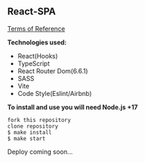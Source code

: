 ## React-SPA

[Terms of Reference](https://roox.notion.site/frontend-32b79baef66c4ca4a27f6f76e01a7dd2)

**Technologies used:**

- React(Hooks)
- TypeScript
- React Router Dom(6.6.1)
- SASS
- Vite
- Code Style(Eslint/Airbnb)

**To install and use you will need Node.js +17**

```console
fork this repository
clone repository
$ make install
$ make start
```

Deploy coming soon...
